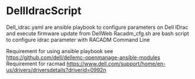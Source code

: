 # DellIdracScript

Dell_idrac.yaml are ansible playbook to configure parameters on Dell IDrac and execute firmware update from DellWeb
Racadm_cfg.sh are bash script to configure idrac parameter with RACADM Command Line

Requirement for using ansible playbook see https://github.com/dell/dellemc-openmanage-ansible-modules
Requirement for racmad https://www.dell.com/support/home/en-us/drivers/driversdetails?driverid=0992n


 
